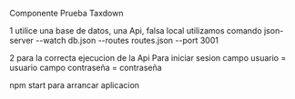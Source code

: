 Componente Prueba Taxdown

1 utilice una base de datos, una Api, falsa local utilizamos comando json-server --watch db.json --routes routes.json --port 3001

2 para la correcta ejecucion de la Api
Para iniciar sesion campo usuario = usuario campo  contraseña = contraseña

npm start para arrancar aplicacion
